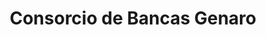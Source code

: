 ---
title: "Consorcio de Bancas Genaro"
url: /santo-domingo/consorcio-de-bancas-genaro/
shop: Lotterie
---